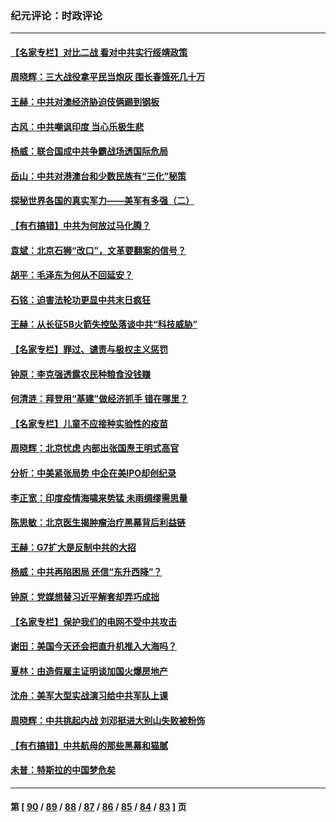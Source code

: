 ### 纪元评论：时政评论
---
#### [【名家专栏】对比二战 看对中共实行绥靖政策](../../pages/nsc1025/n12934663.md) 
#### [周晓辉：三大战役拿平民当炮灰 围长春饿死几十万](../../pages/nsc1025/n12934921.md) 
#### [王赫：中共对澳经济胁迫伎俩踢到钢板](../../pages/nsc1025/n12934094.md) 
#### [古风：中共嘲讽印度 当心乐极生悲](../../pages/nsc1025/n12934194.md) 
#### [杨威：联合国成中共争霸战场透国际危局](../../pages/nsc1025/n12933773.md) 
#### [岳山：中共对港澳台和少数民族有“三化”秘策](../../pages/nsc1025/n12933579.md) 
#### [探秘世界各国的真实军力——美军有多强（二）](../../pages/nsc1025/n12933170.md) 
#### [【有冇搞错】中共为何放过马化腾？](../../pages/nsc1025/n12932045.md) 
#### [袁斌：北京石狮“改口”，文革要翻案的信号？](../../pages/nsc1025/n12932828.md) 
#### [胡平：毛泽东为何从不回延安？](../../pages/nsc1025/n12932817.md) 
#### [石铭：迫害法轮功更显中共末日疯狂](../../pages/nsc1025/n12932752.md) 
#### [王赫：从长征5B火箭失控坠落谈中共“科技威胁”](../../pages/nsc1025/n12932480.md) 
#### [【名家专栏】罪过、谴责与极权主义惩罚](../../pages/nsc1025/n12931053.md) 
#### [钟原：李克强透露农民种粮食没钱赚](../../pages/nsc1025/n12931936.md) 
#### [何清涟：拜登用“基建”做经济抓手 错在哪里？](../../pages/nsc1025/n12931334.md) 
#### [【名家专栏】儿童不应接种实验性的疫苗](../../pages/nsc1025/n12930996.md) 
#### [周晓辉：北京忧虑 内部出张国焘王明式高官](../../pages/nsc1025/n12931709.md) 
#### [分析：中美紧张局势 中企在美IPO却创纪录](../../pages/nsc1025/n12931000.md) 
#### [李正宽：印度疫情海啸来势猛 未雨绸缪需思量](../../pages/nsc1025/n12930613.md) 
#### [陈思敏：北京医生揭肿瘤治疗黑幕背后利益链](../../pages/nsc1025/n12930517.md) 
#### [王赫：G7扩大是反制中共的大招](../../pages/nsc1025/n12929872.md) 
#### [杨威：中共再陷困局 还信“东升西降”？](../../pages/nsc1025/n12929132.md) 
#### [钟原：党媒想替习近平解套却弄巧成拙](../../pages/nsc1025/n12929550.md) 
#### [【名家专栏】保护我们的电网不受中共攻击](../../pages/nsc1025/n12928511.md) 
#### [谢田：美国今天还会把直升机推入大海吗？](../../pages/nsc1025/n12929444.md) 
#### [夏林：由造假雇主证明谈加国火爆房地产](../../pages/nsc1025/n12929396.md) 
#### [沈舟：美军大型实战演习给中共军队上课](../../pages/nsc1025/n12926907.md) 
#### [周晓辉：中共挑起内战 刘邓挺进大别山失败被粉饰](../../pages/nsc1025/n12929004.md) 
#### [【有冇搞错】中共航母的那些黑幕和猫腻](../../pages/nsc1025/n12927153.md) 
#### [未普：特斯拉的中国梦危矣](../../pages/nsc1025/n12928142.md) 

---
#### 第 [ [90](./90.md) / [89](./89.md) / [88](./88.md) / [87](./87.md) / [86](./86.md) / [85](./85.md) / [84](./84.md) / [83](./83.md) ] 页

